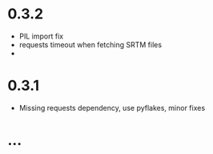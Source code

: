 # 0.3.2

 * PIL import fix
 * requests timeout when fetching SRTM files
 * 

# 0.3.1

 * Missing requests dependency, use pyflakes, minor fixes

# ...
